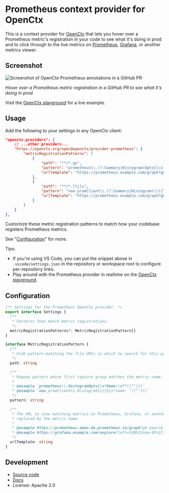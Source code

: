 # Prometheus context provider for OpenCtx

This is a context provider for [OpenCtx](https://openctx.org) that lets you hover over a Prometheus metric's registration in your code to see what it's doing in prod and to click through to the live metrics on [Prometheus](https://prometheus.io/), [Grafana](https://grafana.com/), or another metrics viewer.

## Screenshot

![Screenshot of OpenCtx Prometheus annotations in a GitHub PR](https://storage.googleapis.com/sourcegraph-assets/openctx/screenshot-github-pr-prometheus-browser-v1.png)

_Hover over a Prometheus metric registration in a GitHub PR to see what it's doing in prod_

Visit the [OpenCtx playground](https://openctx.org/playground) for a live example.

## Usage

Add the following to your settings in any OpenCtx client:

```json
"openctx.providers": {
    // ...other providers...
    "https://openctx.org/npm/@openctx/provider-prometheus": {
        "metricRegistrationPatterns": [
            {
                "path": "**/*.go",
                "pattern": "prometheus\\.(?:Summary|Histogram)Opts{\\s*Name:\\s*\"([^\"]+)",
                "urlTemplate": "https://prometheus.example.com/graph?g0.expr=$1&g0.tab=0&g0.stacked=1"
            },
            {
                "path": "**/*.[tj]s",
                "pattern": "new promClient\\.(?:Summary|Histogram)\\({\\s*name: '([^']+)",
                "urlTemplate": "https://prometheus.example.com/graph?g0.expr=$1&g0.tab=0&g0.stacked=1"
            }
        ]
    }
},
```

Customize these metric registration patterns to match how your codebase registers Prometheus metrics.

See "[Configuration](#configuration)" for more.

Tips:

- If you're using VS Code, you can put the snippet above in `.vscode/settings.json` in the repository or workspace root to configure per-repository links.
- Play around with the Prometheus provider in realtime on the [OpenCtx playground](https://openctx.org/playground).

## Configuration

<!-- Keep in sync with index.ts -->

```typescript
/** Settings for the Prometheus OpenCtx provider. */
export interface Settings {
  /**
   * Patterns that match metric registrations.
   */
  metricRegistrationPatterns?: MetricRegistrationPattern[]
}

interface MetricRegistrationPattern {
  /**
   * Glob pattern matching the file URIs in which to search for this pattern.
   */
  path: string

  /**
   * Regexp pattern whose first capture group matches the metric name.
   *
   * @example `prometheus\\.HistogramOpts{\s*Name:\s*"([^"]+)`
   * @example `new promClient\\.Histogram\\({\\s*name: '([^']+)`
   */
  pattern: string

  /**
   * The URL to view matching metrics on Prometheus, Grafana, or another metrics viewer, with $1
   * replaced by the metric name.
   *
   * @example https://prometheus.demo.do.prometheus.io/graph?g0.expr=$1&g0.tab=0
   * @example https://grafana.example.com/explore?left=%5B%22now-6h%22,%22now%22,%22Prometheus%22,%7B%22expr%22:%22$1%22%7D%5D
   */
  urlTemplate: string
}
```

## Development

- [Source code](https://sourcegraph.com/github.com/sourcegraph/openctx/-/tree/provider/prometheus)
- [Docs](https://openctx.org/docs/providers/prometheus)
- License: Apache 2.0
